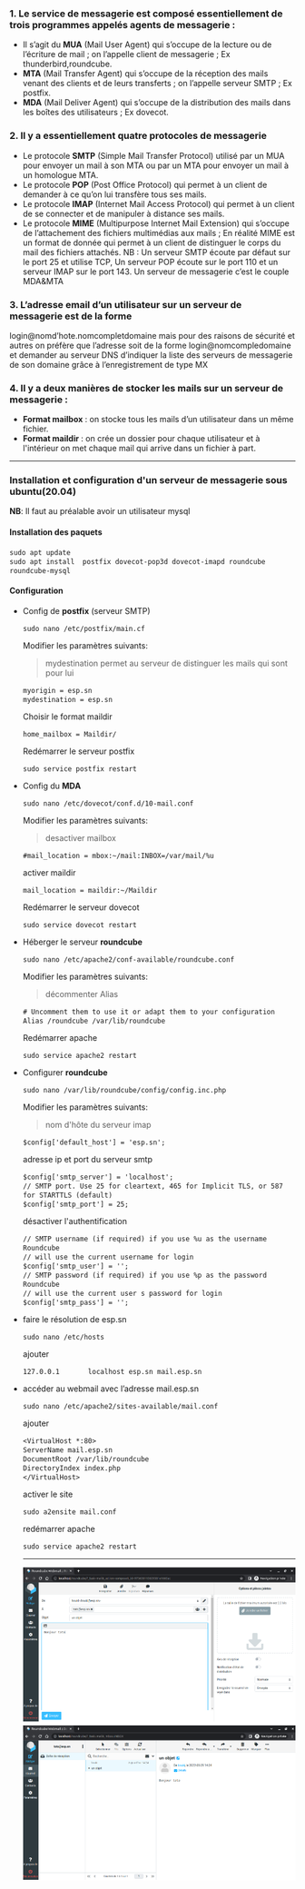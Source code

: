 
### 1. **Le service de messagerie  est composé essentiellement de trois programmes appelés agents de messagerie** :
- Il s’agit du **MUA** (Mail User Agent) qui s’occupe de la lecture ou de l’écriture de mail ; on l’appelle client de messagerie ; Ex thunderbird,roundcube.
- **MTA** (Mail Transfer Agent) qui s’occupe de la réception des mails venant des clients et de leurs transferts ; on l’appelle serveur SMTP ; Ex postfix.
- **MDA** (Mail Deliver Agent) qui s’occupe de la distribution des mails dans les boîtes des utilisateurs ; Ex dovecot.
### 2. **Il y a essentiellement quatre protocoles de messagerie**
- Le protocole **SMTP** (Simple Mail Transfer Protocol) utilisé par un MUA pour envoyer un mail à son MTA ou par un MTA pour envoyer un mail à un homologue MTA.
- Le protocole **POP** (Post Office Protocol) qui permet à un client de demander à ce qu’on lui transfère tous ses mails.
- Le protocole **IMAP** (Internet Mail Access Protocol) qui permet à un client de se connecter et de manipuler à distance ses mails.
- Le protocole **MIME** (Multipurpose Internet Mail Extension) qui s’occupe de l’attachement des fichiers multimédias aux mails ; En réalité MIME est un format de donnée qui permet à un client de distinguer le corps du mail des fichiers attachés.
NB : Un serveur SMTP écoute par défaut sur le port 25 et utilise TCP, Un serveur POP écoute sur le port 110 et un serveur IMAP sur le port 143.
Un serveur de messagerie c’est le couple MDA&MTA
### 3. **L’adresse email d’un utilisateur sur un serveur de messagerie est de la forme**  
login@nomd’hote.nomcompletdomaine mais pour des raisons de sécurité et autres on préfère que l’adresse soit de la forme login@nomcompledomaine et demander au serveur DNS d’indiquer la liste des serveurs de messagerie de son domaine grâce à l’enregistrement de type MX
### 4. **Il y a deux manières de stocker les mails sur un serveur de messagerie** :  
- **Format mailbox** : on stocke tous les mails d’un utilisateur dans un même fichier.
- **Format maildir** : on crée un dossier pour chaque utilisateur et à l'intérieur on met chaque mail qui arrive dans un fichier à part.


---

### Installation et configuration d'un serveur de messagerie sous ubuntu(20.04)

**NB**: Il faut au préalable avoir un utilisateur mysql
#### Installation des paquets

``` shell
sudo apt update
sudo apt install  postfix dovecot-pop3d dovecot-imapd roundcube roundcube-mysql
```
#### Configuration 
- Config de **postfix** (serveur SMTP)
  
    ``` shell
    sudo nano /etc/postfix/main.cf
    ```
    Modifier les paramètres suivants:
    >mydestination permet au serveur de distinguer les mails qui sont pour lui
    ``` shell
    myorigin = esp.sn
    mydestination = esp.sn
    ```
    Choisir le format maildir
    ``` shell
    home_mailbox = Maildir/
    ```
    Redémarrer le serveur postfix
    ``` shell
    sudo service postfix restart
    ```

- Config du **MDA**
    ``` shell
    sudo nano /etc/dovecot/conf.d/10-mail.conf
    ```
    Modifier les paramètres suivants:
    >desactiver mailbox
    ``` shell
   #mail_location = mbox:~/mail:INBOX=/var/mail/%u
    ```
    activer maildir
    ``` shell
    mail_location = maildir:~/Maildir
    ```
    Redémarrer le serveur dovecot
    ``` shell
    sudo service dovecot restart
    ```
- Héberger le serveur **roundcube**
    
    ``` shell
    sudo nano /etc/apache2/conf-available/roundcube.conf
    ```
    Modifier les paramètres suivants:

    >décommenter Alias
    ``` shell
    # Uncomment them to use it or adapt them to your configuration
    Alias /roundcube /var/lib/roundcube
    ```
    Redémarrer apache
    ``` shell
    sudo service apache2 restart
    ```
- Configurer **roundcube**
    ``` shell
    sudo nano /var/lib/roundcube/config/config.inc.php
    ```
    Modifier les paramètres suivants:

    >nom d'hôte du serveur imap
    ``` shell
    $config['default_host'] = 'esp.sn';
    ```
    adresse ip et port du serveur smtp
    ``` shell
    $config['smtp_server'] = 'localhost';
    // SMTP port. Use 25 for cleartext, 465 for Implicit TLS, or 587 for STARTTLS (default)
    $config['smtp_port'] = 25;
    ```
    désactiver l'authentification
    ``` shell
    // SMTP username (if required) if you use %u as the username Roundcube
    // will use the current username for login
    $config['smtp_user'] = '';
    // SMTP password (if required) if you use %p as the password Roundcube
    // will use the current user s password for login
    $config['smtp_pass'] = '';
    ```
- faire le résolution de esp.sn
    ```shell
    sudo nano /etc/hosts
    ```
    ajouter
    ``` shell
    127.0.0.1       localhost esp.sn mail.esp.sn
    ```
- accéder au webmail avec l’adresse mail.esp.sn
    ```shell
    sudo nano /etc/apache2/sites-available/mail.conf
    ```
    ajouter
    ```shell
    <VirtualHost *:80>
    ServerName mail.esp.sn
    DocumentRoot /var/lib/roundcube
    DirectoryIndex index.php
    </VirtualHost>
    ```
    activer le site
    ```shell
    sudo a2ensite mail.conf
    ```
    redémarrer apache

    ```shell
    sudo service apache2 restart 
    ```

    ---

    ![photo](../../static/img/dovecot1.png)
    ![photo](../../static/img/dovecot2.png)